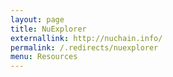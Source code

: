 ```yaml
---
layout: page
title: NuExplorer
externallink: http://nuchain.info/
permalink: /.redirects/nuexplorer
menu: Resources
---
```

